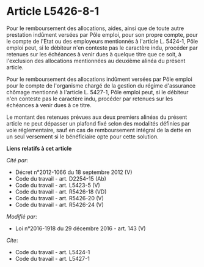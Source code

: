 # Article L5426-8-1

Pour le remboursement des allocations, aides, ainsi que de toute autre prestation indûment versées par Pôle emploi, pour son
propre compte, pour le compte de l'Etat ou des employeurs mentionnés à l'article L. 5424-1, Pôle emploi peut, si le débiteur
n'en conteste pas le caractère indu, procéder par retenues sur les échéances à venir dues à quelque titre que ce soit, à
l'exclusion des allocations mentionnées au deuxième alinéa du présent article. 

Pour le remboursement des allocations indûment versées par Pôle emploi pour le compte de l'organisme chargé de la gestion du
régime d'assurance chômage mentionné à l'article L. 5427-1, Pôle emploi peut, si le débiteur n'en conteste pas le caractère
indu, procéder par retenues sur les échéances à venir dues à ce titre. 

Le montant des retenues prévues aux deux premiers alinéas du présent article ne peut dépasser un plafond fixé selon des
modalités définies par voie réglementaire, sauf en cas de remboursement intégral de la dette en un seul versement si le
bénéficiaire opte pour cette solution.

**Liens relatifs à cet article**

_Cité par_:

  - Décret n°2012-1066 du 18 septembre 2012 (V)
  - Code du travail - art. D2254-15 (Ab)
  - Code du travail - art. L5423-5 (V)
  - Code du travail - art. R5426-18 (VD)
  - Code du travail - art. R5426-20 (V)
  - Code du travail - art. R5426-24 (V)

_Modifié par_:

  - Loi n°2016-1918 du 29 décembre 2016 - art. 143 (V)

_Cite_:

  - Code du travail - art. L5424-1
  - Code du travail - art. L5427-1
